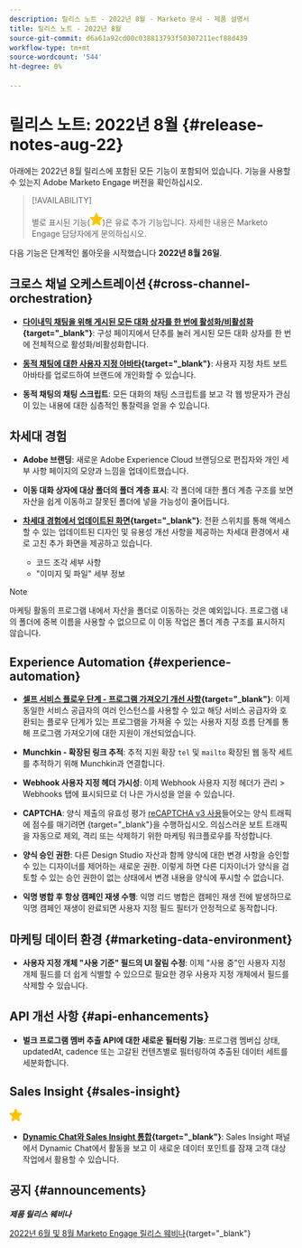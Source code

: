 ```yaml
---
description: 릴리스 노트 - 2022년 8월 - Marketo 문서 - 제품 설명서
title: 릴리스 노트 - 2022년 8월
source-git-commit: d6a61a92cd00c038813793f50307211ecf88d439
workflow-type: tm+mt
source-wordcount: '544'
ht-degree: 0%

---
```


# 릴리스 노트: 2022년 8월 {#release-notes-aug-22}

아래에는 2022년 8월 릴리스에 포함된 모든 기능이 포함되어 있습니다. 기능을 사용할 수 있는지 Adobe Marketo Engage 버전을 확인하십시오.

>[!AVAILABILITY]
>
>별로 표시된 기능(![별](assets/yellow-star.png))은 유료 추가 기능입니다. 자세한 내용은 Marketo Engage 담당자에게 문의하십시오.

다음 기능은 단계적인 롤아웃을 시작했습니다 **2022년 8월 26일**.

## 크로스 채널 오케스트레이션 {#cross-channel-orchestration}

* **[다이내믹 채팅을 위해 게시된 모든 대화 상자를 한 번에 활성화/비활성화](/help/marketo/product-docs/demand-generation/dynamic-chat/dialogues/dialogue-overview.md#disable-enable-all-dialogues){target=&quot;_blank&quot;}**: 구성 페이지에서 단추를 눌러 게시된 모든 대화 상자를 한 번에 전체적으로 활성화/비활성화합니다.

* **[동적 채팅에 대한 사용자 지정 아바타](/help/marketo/product-docs/demand-generation/dynamic-chat/configuration.md#agent-settings){target=&quot;_blank&quot;}**: 사용자 지정 차트 보트 아바타를 업로드하여 브랜드에 개인화할 수 있습니다.

* **동적 채팅의 채팅 스크립트**: 모든 대화의 채팅 스크립트를 보고 각 웹 방문자가 관심이 있는 내용에 대한 심층적인 통찰력을 얻을 수 있습니다.

## 차세대 경험

* **Adobe 브랜딩**: 새로운 Adobe Experience Cloud 브랜딩으로 편집자와 개인 세부 사항 페이지의 모양과 느낌을 업데이트했습니다.

* **이동 대화 상자에 대상 폴더의 폴더 계층 표시**: 각 폴더에 대한 폴더 계층 구조를 보면 자산을 쉽게 이동하고 잘못된 폴더에 넣을 가능성이 줄어듭니다.

* **[차세대 경험에서 업데이트된 화면](/help/marketo/product-docs/marketo-engage-next-generation-experience/toggle-switch.md){target=&quot;_blank&quot;}**: 전환 스위치를 통해 액세스할 수 있는 업데이트된 디자인 및 유용성 개선 사항을 제공하는 차세대 환경에서 새로 고친 추가 화면을 제공하고 있습니다.

   * 코드 조각 세부 사항
   * &quot;이미지 및 파일&quot; 세부 정보

>[!NOTE]
>
>마케팅 활동의 프로그램 내에서 자산을 폴더로 이동하는 것은 예외입니다. 프로그램 내의 폴더에 중복 이름을 사용할 수 없으므로 이 이동 작업은 폴더 계층 구조를 표시하지 않습니다.

## Experience Automation {#experience-automation}

* **[셀프 서비스 플로우 단계 - 프로그램 가져오기 개선 사항](/help/marketo/product-docs/core-marketo-concepts/smart-campaigns/flow-actions/flow-step-service.md){target=&quot;_blank&quot;}**: 이제 동일한 서비스 공급자의 여러 인스턴스를 사용할 수 있고 해당 서비스 공급자와 호환되는 플로우 단계가 있는 프로그램을 가져올 수 있는 사용자 지정 흐름 단계를 통해 프로그램 가져오기에 대한 지원이 개선되었습니다.

* **Munchkin - 확장된 링크 추적**: 추적 지원 확장 `tel` 및 `mailto` 확장된 웹 동작 세트를 추적하기 위해 Munchkin과 연결합니다.

* **Webhook 사용자 지정 헤더 가시성**: 이제 Webhook 사용자 지정 헤더가 관리 > Webhooks 탭에 표시되므로 더 나은 가시성을 얻을 수 있습니다.

* **CAPTCHA**: 양식 제출의 유효성 평가 [reCAPTCHA v3 사용](/help/marketo/product-docs/demand-generation/forms/using-captcha/enable-captcha-in-marketo-forms.md)들어오는 양식 트래픽에 점수를 매기려면 {target=&quot;_blank&quot;}을 수행하십시오. 의심스러운 보트 트래픽을 자동으로 제외, 격리 또는 삭제하기 위한 마케팅 워크플로우를 작성합니다.

* **양식 승인 권한**: 다른 Design Studio 자산과 함께 양식에 대한 변경 사항을 승인할 수 있는 디자이너를 제어하는 새로운 권한. 이렇게 하면 다른 디자이너가 양식을 검토할 수 있는 승인 권한이 없는 상태에서 변경 내용을 양식에 푸시할 수 없습니다.

* **익명 병합 후 항상 캠페인 재생 수행**: 익명 리드 병합은 캠페인 재생 전에 발생하므로 익명 캠페인 재생이 완료되면 사용자 지정 필드 필터가 안정적으로 동작합니다.

## 마케팅 데이터 환경 {#marketing-data-environment}

* **사용자 지정 개체 &quot;사용 기준&quot; 필드의 UI 잘림 수정**: 이제 &quot;사용 중&quot;인 사용자 지정 개체 필드를 더 쉽게 식별할 수 있으므로 필요한 경우 사용자 지정 개체에서 필드를 삭제할 수 있습니다.

## API 개선 사항 {#api-enhancements}

* **벌크 프로그램 멤버 추출 API에 대한 새로운 필터링 기능**: 프로그램 멤버십 상태, updatedAt, cadence 또는 고갈된 컨텐츠별로 필터링하여 추출된 데이터 세트를 세분화합니다.

## Sales Insight {#sales-insight}

![(별)](assets/yellow-star.png)

* **[Dynamic Chat와 Sales Insight 통합](/help/marketo/product-docs/marketo-sales-insight/msi-for-salesforce/features/dynamic-chat-integration.md){target=&quot;_blank&quot;}**: Sales Insight 패널에서 Dynamic Chat에서 활동을 보고 이 새로운 데이터 포인트를 잠재 고객 대상 작업에서 활용할 수 있습니다.

## 공지 {#announcements}

**_제품 릴리스 웨비나_**

[2022년 6월 및 8월 Marketo Engage 릴리스 웨비나](https://engage.marketo.com/2022_June_August_Release_Webinar_OnDemandPage.html){target=&quot;_blank&quot;}
